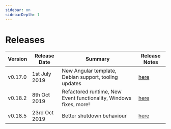 ```yaml
---
sidebar: on
sidebarDepth: 1
---
```


# Releases 

| Version  | Release Date   |                   Summary               | Release Notes |
| -------- | -------------- | --------------------------------------- | ------------- |
| v0.17.0  | 1st July 2019  | New Angular template, Debian support, tooling updates  | [here](./v0.17.0.md) |
| v0.18.2  | 8th Oct 2019 | Refactored runtime, New Event functionality, Windows fixes, more!  | [here](./v0.18.2.md) |
| v0.18.5  | 23rd Oct 2019 | Better shutdown behaviour  | [here](./v0.18.5.md) |